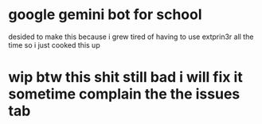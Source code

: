 # google gemini bot for school
desided to make this because i grew tired of having to use extprin3r all the time so i just cooked this up

# wip btw this shit still bad i will fix it sometime complain the the issues tab
